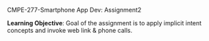CMPE-277-Smartphone App Dev: Assignment2

**Learning Objective**: Goal of the assignment is to apply implicit intent concepts and invoke web link & phone calls.



